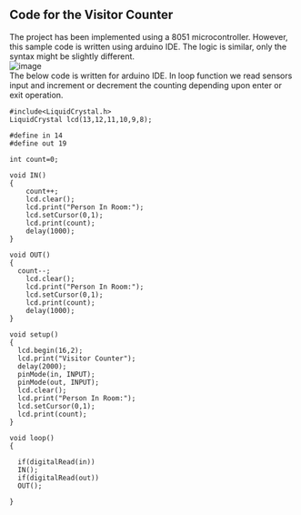 ## Code for the Visitor Counter   
The project has been implemented using a 8051 microcontroller. However, this sample code is written using arduino IDE. 
The logic is similar, only the syntax might be slightly different.   
![image](https://circuitdigest.com/sites/default/files/circuitdiagram_mic/Visitor-Counter-Circuit1.gif)    
The below code is written for arduino IDE. In loop function we read sensors input and increment or decrement the counting depending upon enter or exit operation.      
```
#include<LiquidCrystal.h>
LiquidCrystal lcd(13,12,11,10,9,8);

#define in 14
#define out 19

int count=0;

void IN()
{
    count++;
    lcd.clear();
    lcd.print("Person In Room:");
    lcd.setCursor(0,1);
    lcd.print(count);
    delay(1000);
}

void OUT()
{
  count--;
    lcd.clear();
    lcd.print("Person In Room:");
    lcd.setCursor(0,1);
    lcd.print(count);
    delay(1000);
}

void setup()
{
  lcd.begin(16,2);
  lcd.print("Visitor Counter");
  delay(2000);
  pinMode(in, INPUT);
  pinMode(out, INPUT);
  lcd.clear();
  lcd.print("Person In Room:");
  lcd.setCursor(0,1);
  lcd.print(count);
}

void loop()
{  
  
  if(digitalRead(in))
  IN();
  if(digitalRead(out))
  OUT();
  
}
```
